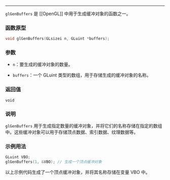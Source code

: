 
----
`glGenBuffers` 是 [[OpenGL]] 中用于生成缓冲对象的函数之一。

### 函数原型

```cpp
void glGenBuffers(GLsizei n, GLuint *buffers);
```

### 参数

- `n`：要生成的缓冲对象的数量。

- `buffers`：一个 GLuint 类型的数组，用于存储生成的缓冲对象的名称。

### 返回值

`void`

### 说明

`glGenBuffers` 用于生成指定数量的缓冲对象，并将它们的名称存储在指定的数组中。这些缓冲对象可以用于存储顶点数据、索引数据、纹理数据等。

### 示例用法

```cpp
GLuint VBO;
glGenBuffers(1, &VBO); // 生成一个顶点缓冲对象
```

以上示例代码生成了一个顶点缓冲对象，并将其名称存储在变量 VBO 中。